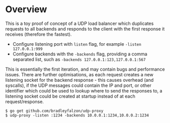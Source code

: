 # Overview

This is a toy proof of concept of a UDP load balancer which duplicates requests to all backends and responds to the client with the first response it receives (therefore the fastest).

- Configure listening port with `listen` flag, for example `-listen 127.0.0.1:999`
- Configure backends with the `-backends` flag, providing a comma separated list, such as `-backends 127.0.0.1:123,127.0.0.1:567`

This is essentially the first iteration, and may contain bugs and performance issues. There are further optimisations, as each request creates a new listening socket for the backend response - this causes overhead (and syscalls), if the UDP messages could contain the IP and port, or other identifier which could be used to lookup where to send the responses to, a listening socket could be created at startup instead of at each request/response.

```
$ go get github.com/bradleyfalzon/udp-proxy
$ udp-proxy -listen :1234 -backends 10.0.0.1:1234,10.0.0.2:1234
```
